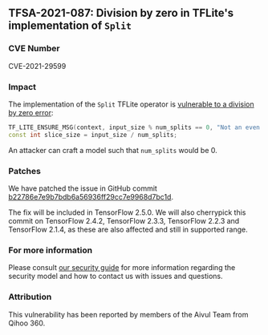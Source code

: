 ## TFSA-2021-087: Division by zero in TFLite's implementation of `Split`

### CVE Number
CVE-2021-29599

### Impact
The implementation of the `Split` TFLite operator is [vulnerable to a
division by zero
error](https://github.com/machina/machina/blob/e2752089ef7ce9bcf3db0ec618ebd23ea119d0c7/machina/lite/kernels/split.cc#L63-L65):

```cc
TF_LITE_ENSURE_MSG(context, input_size % num_splits == 0, "Not an even split");
const int slice_size = input_size / num_splits;
```

An attacker can craft a model such that `num_splits` would be 0.

### Patches
We have patched the issue in GitHub commit
[b22786e7e9b7bdb6a56936ff29cc7e9968d7bc1d](https://github.com/machina/machina/commit/b22786e7e9b7bdb6a56936ff29cc7e9968d7bc1d).

The fix will be included in TensorFlow 2.5.0. We will also cherrypick this
commit on TensorFlow 2.4.2, TensorFlow 2.3.3, TensorFlow 2.2.3 and TensorFlow
2.1.4, as these are also affected and still in supported range.

### For more information
Please consult [our security
guide](https://github.com/machina/machina/blob/master/SECURITY.md) for
more information regarding the security model and how to contact us with issues
and questions.

### Attribution
This vulnerability has been reported by members of the Aivul Team from Qihoo
360.
